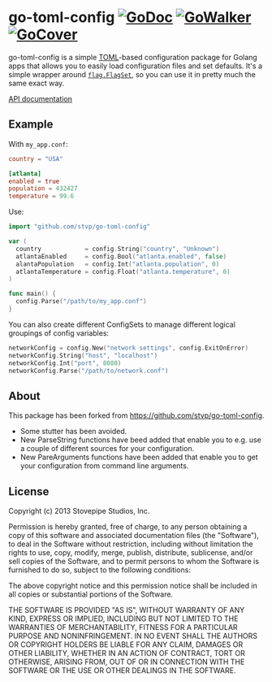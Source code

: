 go-toml-config [![GoDoc](https://godoc.org/gopkg.in/go-kornel/go-toml-config.v0?status.svg)](https://godoc.org/gopkg.in/go-kornel/go-toml-config.v0) [![GoWalker](https://gowalker.org/api/v1/badge)](https://gowalker.org/gopkg.in/go-kornel/go-toml-config.v0) [![GoCover](http://gocover.io/_badge/gopkg.in/go-kornel/go-toml-config.v0)](http://gocover.io/gopkg.in/go-kornel/go-toml-config.v0)
==============


go-toml-config is a simple [TOML](https://github.com/mojombo/toml)-based
configuration package for Golang apps that allows you to easily load
configuration files and set defaults. It's a simple wrapper around
[`flag.FlagSet`](http://golang.org/pkg/flag/), so you can use it in pretty much
the same exact way.

[API documentation](http://godoc.org/gopkg.in/go-kornel/go-toml-config.v0)

Example
--------

With `my_app.conf`:

```toml
country = "USA"

[atlanta]
enabled = true
population = 432427
temperature = 99.6
```

Use:

```go
import "github.com/stvp/go-toml-config"

var (
  country            = config.String("country", "Unknown")
  atlantaEnabled     = config.Bool("atlanta.enabled", false)
  alantaPopulation   = config.Int("atlanta.population", 0)
  atlantaTemperature = config.Float("atlanta.temperature", 0)
)

func main() {
  config.Parse("/path/to/my_app.conf")
}
```

You can also create different ConfigSets to manage different logical groupings
of config variables:

```go
networkConfig = config.New("network settings", config.ExitOnError)
networkConfig.String("host", "localhost")
networkConfig.Int("port", 8080)
networkConfig.Parse("/path/to/network.conf")
```

About
-----
This package has been forked from https://github.com/stvp/go-toml-config.

* Some stutter has been avoided.
* New ParseString functions have beed added that enable you to e.g. use a couple
  of different sources for your configuration.
* New PareArguments functions have been added that enable you to get your
  configuration from command line arguments.

License
-------

Copyright (c) 2013 Stovepipe Studios, Inc.

Permission is hereby granted, free of charge, to any person obtaining a copy of
this software and associated documentation files (the "Software"), to deal in
the Software without restriction, including without limitation the rights to
use, copy, modify, merge, publish, distribute, sublicense, and/or sell copies of
the Software, and to permit persons to whom the Software is furnished to do so,
subject to the following conditions:

The above copyright notice and this permission notice shall be included in all
copies or substantial portions of the Software.

THE SOFTWARE IS PROVIDED "AS IS", WITHOUT WARRANTY OF ANY KIND, EXPRESS OR
IMPLIED, INCLUDING BUT NOT LIMITED TO THE WARRANTIES OF MERCHANTABILITY, FITNESS
FOR A PARTICULAR PURPOSE AND NONINFRINGEMENT. IN NO EVENT SHALL THE AUTHORS OR
COPYRIGHT HOLDERS BE LIABLE FOR ANY CLAIM, DAMAGES OR OTHER LIABILITY, WHETHER
IN AN ACTION OF CONTRACT, TORT OR OTHERWISE, ARISING FROM, OUT OF OR IN
CONNECTION WITH THE SOFTWARE OR THE USE OR OTHER DEALINGS IN THE SOFTWARE.

